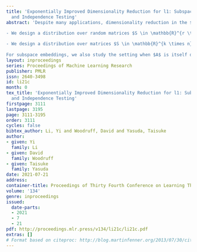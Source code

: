 ```yaml
---
title: 'Exponentially Improved Dimensionality Reduction for l1: Subspace Embeddings
  and Independence Testing'
abstract: 'Despite many applications, dimensionality reduction in the $\ell_1$-norm is much less understood than in the Euclidean norm. We give two new oblivious dimensionality reduction techniques for the $\ell_1$-norm which improve exponentially over prior ones:

- We design a distribution over random matrices $S \in \mathbb{R}^{r \times n}$, where $r = 2^{\textrm{poly}(d/(\varepsilon \delta))}$, such that given any matrix $A \in \mathbb{R}^{n \times d}$, with probability at least $1-\delta$, simultaneously for all $x$, $\|SAx\|_1 = (1 \pm \varepsilon)\|Ax\|_1$. Note that $S$ is linear, does not depend on $A$, and maps $\ell_1$ into $\ell_1$. Our distribution provides an exponential improvement on the previous best known map of Wang and Woodruff (SODA, 2019), which required $r = 2^{2^{\Omega(d)}}$, even for constant $\varepsilon$ and $\delta$. Our bound is optimal, up to a polynomial factor in the exponent, given a known $2^{\textrm{poly}(d)}$ lower bound for constant $\varepsilon$ and $\delta$.
       
- We design a distribution over matrices $S \in \mathbb{R}^{k \times n}$, where $k = 2^{O(q^2)}(\varepsilon^{-1} q \log d)^{O(q)}$, such that given any $q$-mode tensor $A \in (\mathbb{R}^{d})^{\otimes q}$, one can estimate the entrywise $\ell_1$-norm $\|A\|_1$ from $S(A)$. Moreover, $S = S^1 \otimes S^2 \otimes \cdots \otimes S^q$ and so given vectors $u_1, \ldots, u_q \in \mathbb{R}^d$, one can compute $S(u_1 \otimes u_2 \otimes \cdots \otimes u_q)$ in time $2^{O(q^2)}(\varepsilon^{-1} q \log d)^{O(q)}$, which is much faster than the $d^q$ time required to form $u_1 \otimes u_2 \otimes \cdots \otimes u_q$. Our linear map gives a streaming algorithm for independence testing using space $2^{O(q^2)}(\varepsilon^{-1} q \log d)^{O(q)}$, improving the previous doubly exponential $(\varepsilon^{-1} \log d)^{q^{O(q)}}$ space bound of Braverman and Ostrovsky (STOC, 2010).
       
For subspace embeddings, we also study the setting when $A$ is itself drawn from distributions with independent entries, and obtain a polynomial embedding dimension. For independence testing, we also give algorithms for any distance measure with a polylogarithmic-sized sketch and satisfying an approximate triangle inequality.'
layout: inproceedings
series: Proceedings of Machine Learning Research
publisher: PMLR
issn: 2640-3498
id: li21c
month: 0
tex_title: 'Exponentially Improved Dimensionality Reduction for l1: Subspace Embeddings
  and Independence Testing'
firstpage: 3111
lastpage: 3195
page: 3111-3195
order: 3111
cycles: false
bibtex_author: Li, Yi and Woodruff, David and Yasuda, Taisuke
author:
- given: Yi
  family: Li
- given: David
  family: Woodruff
- given: Taisuke
  family: Yasuda
date: 2021-07-21
address:
container-title: Proceedings of Thirty Fourth Conference on Learning Theory
volume: '134'
genre: inproceedings
issued:
  date-parts:
  - 2021
  - 7
  - 21
pdf: http://proceedings.mlr.press/v134/li21c/li21c.pdf
extras: []
# Format based on citeproc: http://blog.martinfenner.org/2013/07/30/citeproc-yaml-for-bibliographies/
---
```

